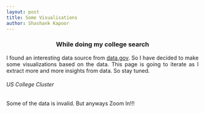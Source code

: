 ```yaml
---
layout: post
title: Some Visualisations
author: Shashank Kapoor
---
```

<div class="col-md-12">
    <div class="col-md-12 header">
        <h3 style="text-align: center;">
            While doing my college search
        </h3>
    </div>
</div>
<div style="text-align:justify;">
    I found an interesting data source from
    <a href="https://inventory.data.gov/dataset/032e19b4-5a90-41dc-83ff-6e4cd234f565/resource/38625c3d-5388-4c16-a30f-d105432553a4">data.gov</a>. So I have decided to make some visualizations based on the data. This page is going to iterate as I extract more and more insights from data. So stay tuned.
</div>
<div class="col-md-12">
    <div class="col-md-12">
        <h6>
            US College Cluster
        </h6>
        Some of the data is invalid. But anyways Zoom In!!!
        <div id="clusterMap" style="width: 100%; height: 400px;">
        </div>
    </div>
</div>
<script src="/lib/leaflet.markercluster/dist/leaflet.markercluster.js">
</script>
<script src="../scripts/visualisation.js" type="text/javascript">
</script>
